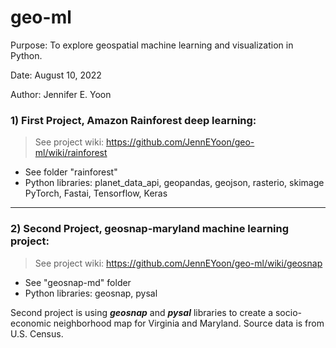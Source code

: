 # geo-ml

Purpose: To explore geospatial machine learning and visualization in Python. 

Date: August 10, 2022  

Author: Jennifer E. Yoon  

### 1) First Project, Amazon Rainforest deep learning:  
 > See project wiki:  https://github.com/JennEYoon/geo-ml/wiki/rainforest     
 * See folder "rainforest"  
 * Python libraries:  planet_data_api, geopandas, geojson, rasterio, skimage   
                      PyTorch, Fastai, Tensorflow, Keras  

------------------------------------  

### 2) Second Project, geosnap-maryland machine learning project:  
  > See project wiki:  https://github.com/JennEYoon/geo-ml/wiki/geosnap  
  
 * See "geosnap-md" folder  
 * Python libraries: geosnap, pysal 
 
Second project is using ***geosnap*** and ***pysal*** libraries to create a socio-economic neighborhood map for Virginia and Maryland.  Source data is from U.S. Census.  


